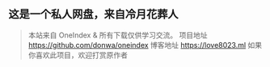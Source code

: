## 这是一个私人网盘，来自冷月花葬人

>本站来自 OneIndex & 所有下载仅供学习交流。
项目地址 https://github.com/donwa/oneindex
博客地址 https://love8023.ml
如果你喜欢此项目，欢迎打赏原作者
